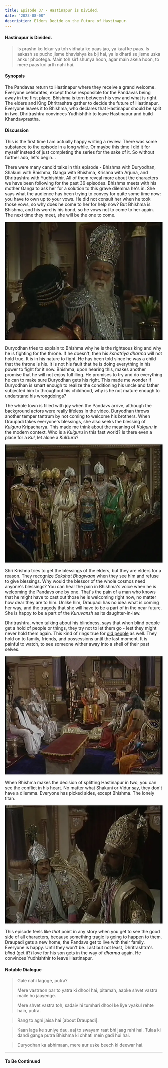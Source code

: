 ```yaml
---
title: Episode 37 - Hastinapur is Divided.
date: "2023-08-08"
description: Elders Decide on the Future of Hastinapur.
---
```


#### Hastinapur is Divided.
> Is prashn ko lekar ya toh vidhata ke paas jao, ya kaal ke paas. Is aakash se pucho jisme bhavishya ka bij hai, ya is dharti se jisme uska ankur phootega. Main toh sirf shunya hoon, agar main akela hoon, to mere paas koi arth nahi hai.

#### Synopsis
The Pandavas return to Hastinapur where they receive a grand welcome. Everyone celebrates, except those responsible for the Pandavas being away in the first place. Bhishma is torn between his vow and what is right. The elders and King Dhritrashtra gather to decide the future of Hastinapur. Everyone leaves it to Bhishma, who declares that Hastinapur should be split in two. Dhritrashtra convinces Yudhishthir to leave Hastinapur and build Khandavprastha.

#### Discussion
This is the first time I am actually happy writing a review. There was some substance to the episode in a long while. Or maybe this time I did it for myself instead of just completing the series for the sake of it. So without further ado, let's begin...

There were many candid talks in this episode - Bhishma with Duryodhan, Shakuni with Bhishma, Ganga with Bhishma, Krishna with Arjuna, and Dhritrashtra with Yudhishthir. All of them reveal more about the characters we have been following for the past 36 episodes. Bhishma meets with his mother Ganga to ask her for a solution to this grave dilemma he's in. She says what the audience has been trying to convey for quite some time now: you have to own up to your vows. He did not consult her when he took those vows, so why does he come to her for help now? But Bhishma is Bhishma, and his word is his bond, so he vows not to come to her again. The next time they meet, she will be the one to come.

![](../../assets/mahabharat/ep_37_1.webp)

Duryodhan tries to explain to Bhishma why he is the righteous king and why he is fighting for the throne. If he doesn't, then his _kshatriya dharma_ will not hold true. It is in his nature to fight. He has been told since he was a child that the throne is his. It is not his fault that he is doing everything in his power to fight for it now. Bhishma, upon hearing this, makes another promise that he will not enjoy fulfilling. He promises to try and do everything he can to make sure Duryodhan gets his right. This made me wonder if Duryodhan is smart enough to realize the conditioning his uncle and father subjected him to throughout his childhood, why is he not mature enough to understand his wrongdoings?

The whole town is filled with joy when the Pandavs arrive, although the background actors were really lifeless in the video. Duryodhan throws another temper tantrum by not coming to welcome his brothers. When Draupadi takes everyone's blessings, she also seeks the blessing of _Kulguru_ Kripacharya. This made me think about the meaning of _Kulguru_ in the modern context. Who is a _Kulguru_ in this fast world? Is there even a place for a _Kul_, let alone a _KulGuru_?

![](../../assets/mahabharat/ep_37_2.webp)

Shri Krishna tries to get the blessings of the elders, but they are elders for a reason. They recognize _Sakshat Bhagwaan_ when they see him and refuse to give blessings. Why would the blessor of the whole cosmos need anyone's blessings? You can hear the pain in Bhishma's voice when he is welcoming the Pandavs one by one. That's the pain of a man who knows that he might have to cast out those he is welcoming right now, no matter how dear they are to him. Unlike him, Draupadi has no idea what is coming her way, and the tragedy that she will have to be a part of in the near future. She is happy to be a part of the _Kuruvansh_ as its daughter-in-law.

Dhritrashtra, when talking about his blindness, says that when blind people get a hold of people or things, they try not to let them go - lest they might never hold them again. This kind of rings true for [old people](/posts/getting_old) as well. They hold on to family, friends, and possessions until the last moment. It is painful to watch, to see someone wither away into a shell of their past selves.

![](../../assets/mahabharat/ep_37_3.webp)

When Bhishma makes the decision of splitting Hastinapur in two, you can see the conflict in his heart. No matter what Shakuni or Vidur say, they don't have a dilemma. Everyone has picked sides, except Bhishma. The lonely titan.

![](../../assets/mahabharat/ep_37_4.webp)

This episode feels like _that_ point in any story when you get to see the good side of all characters, because something tragic is going to happen to them. Draupadi gets a new home, the Pandavs get to live with their family. Everyone is happy. Until they won't be. Last but not least, Dhritrashtra's _blind_ (get it?) love for his son gets in the way of _dharma_ again. He convinces Yudhishthir to leave Hastinapur.

#### Notable Dialogue
> Gale nahi lagoge, putra?
>
> Mere vastraon par to yatra ki dhool hai, pitamah, aapke shvet vastra maile ho jaayenge.
>
> Mere shvet vastra toh, sadaiv hi tumhari dhool ke liye vyakul rehte hain, putra.

> Rang to agni jaisa hai [about Draupadi].

> Kaan laga ke suniye dau, aaj to swayam raat bhi jaag rahi hai. Tulaa ki dandi ganga putra Bhishma ki chhati mein gadi hui hai.

> Duryodhan ka abhimaan, mere aur uske beech ki deewar hai.

-------------------------

#### To Be Continued
